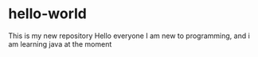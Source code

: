 # hello-world
This is my new repository
Hello everyone I am new to programming, and i am learning java at the moment
